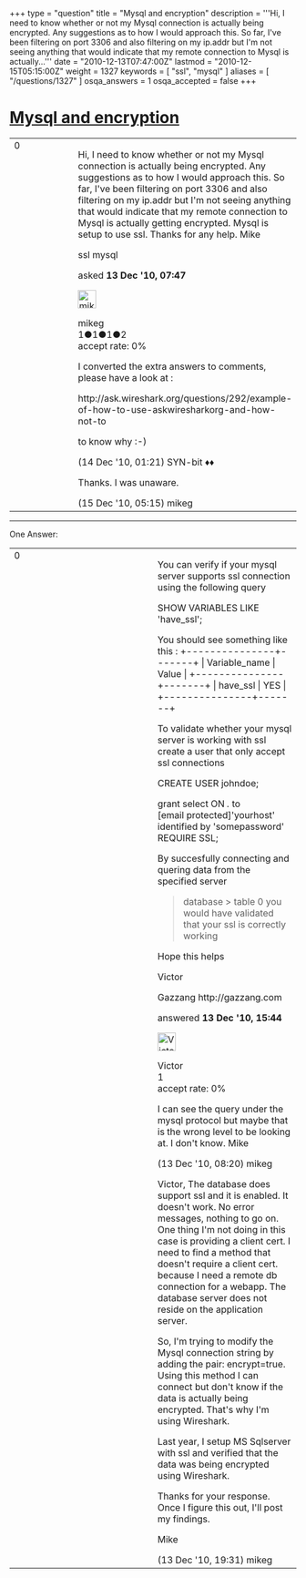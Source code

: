 +++
type = "question"
title = "Mysql and encryption"
description = '''Hi, I need to know whether or not my Mysql connection is actually being encrypted. Any suggestions as to how I would approach this. So far, I&#x27;ve been filtering on port 3306 and also filtering on my ip.addr but I&#x27;m not seeing anything that would indicate that my remote connection to Mysql is actually...'''
date = "2010-12-13T07:47:00Z"
lastmod = "2010-12-15T05:15:00Z"
weight = 1327
keywords = [ "ssl", "mysql" ]
aliases = [ "/questions/1327" ]
osqa_answers = 1
osqa_accepted = false
+++

<div class="headNormal">

# [Mysql and encryption](/questions/1327/mysql-and-encryption)

</div>

<div id="main-body">

<div id="askform">

<table id="question-table" style="width:100%;"><colgroup><col style="width: 50%" /><col style="width: 50%" /></colgroup><tbody><tr class="odd"><td style="width: 30px; vertical-align: top"><div class="vote-buttons"><span id="post-1327-upvote" class="ajax-command post-vote up" rel="nofollow" title="I like this post (click again to cancel)"> </span><div id="post-1327-score" class="post-score" title="current number of votes">0</div><span id="post-1327-downvote" class="ajax-command post-vote down" rel="nofollow" title="I dont like this post (click again to cancel)"> </span> <span id="favorite-mark" class="ajax-command favorite-mark" rel="nofollow" title="mark/unmark this question as favorite (click again to cancel)"> </span><div id="favorite-count" class="favorite-count"></div></div></td><td><div id="item-right"><div class="question-body"><p>Hi, I need to know whether or not my Mysql connection is actually being encrypted. Any suggestions as to how I would approach this. So far, I've been filtering on port 3306 and also filtering on my ip.addr but I'm not seeing anything that would indicate that my remote connection to Mysql is actually getting encrypted. Mysql is setup to use ssl. Thanks for any help. Mike</p></div><div id="question-tags" class="tags-container tags"><span class="post-tag tag-link-ssl" rel="tag" title="see questions tagged &#39;ssl&#39;">ssl</span> <span class="post-tag tag-link-mysql" rel="tag" title="see questions tagged &#39;mysql&#39;">mysql</span></div><div id="question-controls" class="post-controls"></div><div class="post-update-info-container"><div class="post-update-info post-update-info-user"><p>asked <strong>13 Dec '10, 07:47</strong></p><img src="https://secure.gravatar.com/avatar/41787bd6cfcd9ef6e4fe7eaacd79b3b3?s=32&amp;d=identicon&amp;r=g" class="gravatar" width="32" height="32" alt="mikeg&#39;s gravatar image" /><p><span>mikeg</span><br />
<span class="score" title="1 reputation points">1</span><span title="1 badges"><span class="badge1">●</span><span class="badgecount">1</span></span><span title="1 badges"><span class="silver">●</span><span class="badgecount">1</span></span><span title="2 badges"><span class="bronze">●</span><span class="badgecount">2</span></span><br />
<span class="accept_rate" title="Rate of the user&#39;s accepted answers">accept rate:</span> <span title="mikeg has no accepted answers">0%</span></p></div></div><div id="comments-container-1327" class="comments-container"><span id="1337"></span><div id="comment-1337" class="comment"><div id="post-1337-score" class="comment-score"></div><div class="comment-text"><p>I converted the extra answers to comments, please have a look at :</p><p>http://ask.wireshark.org/questions/292/example-of-how-to-use-askwiresharkorg-and-how-not-to</p><p>to know why :-)</p></div><div id="comment-1337-info" class="comment-info"><span class="comment-age">(14 Dec '10, 01:21)</span> <span class="comment-user userinfo">SYN-bit ♦♦</span></div></div><span id="1356"></span><div id="comment-1356" class="comment"><div id="post-1356-score" class="comment-score"></div><div class="comment-text"><p>Thanks. I was unaware.</p></div><div id="comment-1356-info" class="comment-info"><span class="comment-age">(15 Dec '10, 05:15)</span> <span class="comment-user userinfo">mikeg</span></div></div></div><div id="comment-tools-1327" class="comment-tools"></div><div class="clear"></div><div id="comment-1327-form-container" class="comment-form-container"></div><div class="clear"></div></div></td></tr></tbody></table>

------------------------------------------------------------------------

<div class="tabBar">

<span id="sort-top"></span>

<div class="headQuestions">

One Answer:

</div>

</div>

<span id="1332"></span>

<div id="answer-container-1332" class="answer">

<table style="width:100%;"><colgroup><col style="width: 50%" /><col style="width: 50%" /></colgroup><tbody><tr class="odd"><td style="width: 30px; vertical-align: top"><div class="vote-buttons"><span id="post-1332-upvote" class="ajax-command post-vote up" rel="nofollow" title="I like this post (click again to cancel)"> </span><div id="post-1332-score" class="post-score" title="current number of votes">0</div><span id="post-1332-downvote" class="ajax-command post-vote down" rel="nofollow" title="I dont like this post (click again to cancel)"> </span></div></td><td><div class="item-right"><div class="answer-body"><p>You can verify if your mysql server supports ssl connection using the following query</p><p>SHOW VARIABLES LIKE 'have_ssl';</p><p>You should see something like this : +---------------+-------+ | Variable_name | Value | +---------------+-------+ | have_ssl | YES | +---------------+-------+</p><p>To validate whether your mysql server is working with ssl create a user that only accept ssl connections</p><p>CREATE USER johndoe;</p><p>grant select ON <em>.</em> to <span class="__cf_email__" data-cfemail="19737176777d767c59">[email protected]</span>'yourhost' identified by 'somepassword' REQUIRE SSL;</p><p>By succesfully connecting and quering data from the specified server</p><blockquote><p>database &gt; table 0 you would have validated that your ssl is correctly working</p></blockquote><p>Hope this helps</p><p>Victor</p><p>Gazzang http://gazzang.com</p></div><div class="answer-controls post-controls"></div><div class="post-update-info-container"><div class="post-update-info post-update-info-user"><p>answered <strong>13 Dec '10, 15:44</strong></p><img src="https://secure.gravatar.com/avatar/917fe532f172a7e5ce45bd97afdde5e0?s=32&amp;d=identicon&amp;r=g" class="gravatar" width="32" height="32" alt="Victor&#39;s gravatar image" /><p><span>Victor</span><br />
<span class="score" title="1 reputation points">1</span><br />
<span class="accept_rate" title="Rate of the user&#39;s accepted answers">accept rate:</span> <span title="Victor has no accepted answers">0%</span></p></div></div><div id="comments-container-1332" class="comments-container"><span id="1328"></span><div id="comment-1328" class="comment"><div id="post-1328-score" class="comment-score"></div><div class="comment-text"><p>I can see the query under the mysql protocol but maybe that is the wrong level to be looking at. I don't know. Mike</p></div><div id="comment-1328-info" class="comment-info"><span class="comment-age">(13 Dec '10, 08:20)</span> <span class="comment-user userinfo">mikeg</span></div></div><span id="1335"></span><div id="comment-1335" class="comment"><div id="post-1335-score" class="comment-score"></div><div class="comment-text"><p>Victor, The database does support ssl and it is enabled. It doesn't work. No error messages, nothing to go on. One thing I'm not doing in this case is providing a client cert. I need to find a method that doesn't require a client cert. because I need a remote db connection for a webapp. The database server does not reside on the application server.</p><p>So, I'm trying to modify the Mysql connection string by adding the pair: encrypt=true. Using this method I can connect but don't know if the data is actually being encrypted. That's why I'm using Wireshark.</p><p>Last year, I setup MS Sqlserver with ssl and verified that the data was being encrypted using Wireshark.</p><p>Thanks for your response. Once I figure this out, I'll post my findings.</p><p>Mike</p></div><div id="comment-1335-info" class="comment-info"><span class="comment-age">(13 Dec '10, 19:31)</span> <span class="comment-user userinfo">mikeg</span></div></div></div><div id="comment-tools-1332" class="comment-tools"></div><div class="clear"></div><div id="comment-1332-form-container" class="comment-form-container"></div><div class="clear"></div></div></td></tr></tbody></table>

</div>

<div class="paginator-container-left">

</div>

</div>

</div>

